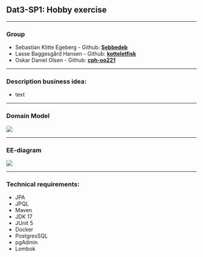 ## Dat3-SP1: Hobby exercise

---

### Group
* Sebastian Klitte Egeberg - Github: **[Sebbedeb](https://github.com/Sebbedeb)**
* Lasse Baggesgård Hansen - Github: **[kotteletfisk](https://github.com/kotteletfisk)**
* Oskar Daniel Olsen - Github: **[cph-oo221](https://github.com/cph-oo221)**

---

### Description business idea:
* text
---

### Domain Model
![](documentation/md/DOMAIN-MODEL.png)

---

### EE-diagram
![](documentation/md/EE-DIAGRAM.png)

---

### Technical requirements:
* JPA
* JPQL
* Maven
* JDK 17
* JUnit 5
* Docker
* PostgresSQL
* pgAdmin
* Lombok
